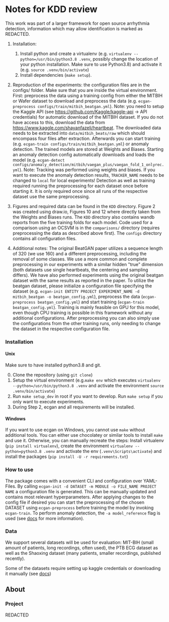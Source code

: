 # Notes for KDD review
This work was part of a larger framework for open source arrhythmia detection, information which may allow
identification is marked as REDACTED.

1. Installation:
   1. Install python and create a virtualenv (e.g. `virtualenv --python=/usr/bin/python3.8 .venv`, possibly change the
      location of your python installation. Make sure to use Python3.8) and activate it (e.g. `source .venv/bin/activate`)
   2. Install dependencies (`make setup`).

2. Reproduction of the experiments: the configuration files are in the configs/ folder. Make sure that you are inside
the virtual environment. First: preprocess the data using a training config from either the MITBIH or Wafer dataset to
   download and preprocess the data (e.g. `ecgan-preprocess configs/train/mitbih_beatgan.yml`).
   Note: you need to setup the Kaggle API (see https://github.com/Kaggle/kaggle-api -> API credentials) for automatic download of the MITBIH dataset. If you do not have
   access to this, download the data from https://www.kaggle.com/shayanfazeli/heartbeat. The downloaded data needs to
   be extracted into `data/mitbih_beats/raw` which should encompass four files after extraction.
   Afterwards you can start training (e.g. `ecgan-train configs/train/mitbih_beatgan.yml`) or anomaly detection.
   The trained models are stored at Weights and Biases. Starting an anomaly detection config automatically downloads
   and loads the model (e.g. `ecgan-detect configs/anomaly_detection/mitbih/vaegan_plus/vaegan_fold_1_onlyrec.yml`).
   Note: Tracking was performed using weights and biases. If you want to execute the anomaly detection results,
   `TRACKER_NAME` needs to be changed to `local` for local experiments!
   Detection as well as training required running the preprocessing for each dataset once before starting it.
   It is only required once since all runs of the respective dataset use the same preprocessing.

3. Figures and required data can be found in the `KDD` directory. Figure 2 was created using draw.io,
Figures 10 and 12 where directly taken from the Weights and Biases runs. The `KDD` directory also contains wandb reports
   from the five training folds for each model.
   Code used for a comparison using an OCSVM is in the `comparisons/` directory (requires preprocessing the data as
   described above first). The `configs` directory contains all configuration files.

4. Additional notes: The original BeatGAN paper utilizes a sequence length of 320 (we use 160) and a different preprocessing,
including the removal of some classes. We use a more common and complete preprocessing in our experiments with a similar hidden
   "true" dimension (both datasets use single heartbeats, the centering and sampling differs). We have also performed
   experiments using the original beatgan dataset with the same results as reported in the paper. To utilize the beatgan dataset,
   please initialize a configuration file specifying the dataset
   (e.g. `ecgan-init ENTITY PROJECT EXPERIMENT_NAME -d mitbih_beatgan -o beatgan_config.yml`), preprocess the data
   (`ecgan-preprocess beatgan_config.yml`) and start training  (`ecgan-train beatgan_config.yml`). Training is mainly
   feasible on GPU for this model, even though CPU training is possible in this framework without any additional configurations.
   After preprocessing you can also simply use the configurations from the other training runs, only needing to change the
   dataset in the respective configuration file.


### Installation
#### Unix
Make sure to have installed python3.8 and git.

0. Clone the repository (using `git clone`)
1. Setup the virtual environment (e.g.`make env` which executes `virtualenv --python=/usr/bin/python3.8 .venv`
    and activate the environment `source .venv/bin/activate`)
2. Run `make setup_dev` in root if you want to develop. Run `make setup` if you only want to execute experiments.
3. During Step 2, ecgan and all requirements will be installed.

#### Windows

If you want to use ecgan on Windows, you cannot use `make` without additional tools. You can either use chocolatey
or similar tools to install `make` and use it. Otherwise, you can manually recreate the steps:
Install virtualenv (`pip install virtualenv`), create the environment `virtualenv --python=python3.8 .venv` and
activate the env (`.venv\Scripts\activate`) and install the packages (`pip install -U -r requirements.txt`)

### How to use

The package comes with a convenient CLI and configuration over YAML-Files.
By calling `ecgan-init -d DATASET -m MODULE -o FILE_NAME PROJECT NAME` a configuration file
is generated. This can be manually updated and contains most relevant hyperparameters.
After applying changes to the config file if desired you can start the preprocessing of
the chosen DATASET using `ecgan-preprocess` before training the model by invoking `ecgan-train`.
To perform anomaly detection, the `-a model_reference` flag is used (see [docs](REDACTED) for more
information).

### Data
We support several datasets will be used for evaluation: MIT-BIH (small amount of patients, long recordings, often
used), the PTB ECG dataset as well as the Shaoxing dataset (many patients, smaller recordings, published recently).

Some of the datasets require setting up kaggle credentials or downloading it manually (see [docs](REDACTED))

## About

### Project

REDACTED
